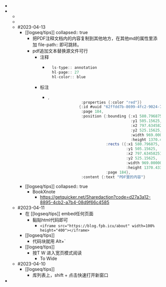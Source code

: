 -
-
	-
	-
	- #2023-04-13
		- [[logseq/tips]]
		  collapsed:: true
			- 把PDF注释文档内的内容复制到其他地方，在其他md的属性里添加 file-path:: 即可跳转。
			- pdf追加文本替换源文件可行
				- 注释
					- ```java
					    ls-type:: annotation
					    hl-page:: 27
					    hl-color:: blue
					  ```
				- 标注
					- ```java
					  ,
					                 :properties {:color "red"}}
					                {:id #uuid "62ffdd7b-8699-4fc2-9024-796cc83e1877",
					                 :page 184,
					                 :position {:bounding {:x1 580.796875,
					                                       :y1 505.15625,
					                                       :x2 797.6345825195312,
					                                       :y2 525.15625,
					                                       :width 969.0000000000001,
					                                       :height 1370.4330903104424},
					                            :rects ({:x1 580.796875,
					                                     :y1 505.15625,
					                                     :x2 797.6345825195312,
					                                     :y2 525.15625,
					                                     :width 969.0000000000001,
					                                     :height 1370.4330903104424}),
					                            :page 184},
					                 :content {:text "PDF里的内容"}
					  ```
		- [[logseq/tips]]
		  collapsed:: true
			- BookXnote
				- https://getquicker.net/Sharedaction?code=d27a3a12-8895-4cb2-a7b4-08d9f66c4585
	- #2023-04-11
		- 在 [[logseq/tips]] embed任何页面
			- 黏贴html代码即可
				- `<iframe src="https://blog.fpb.icu/about" width=100% height="400"></iframe>`
		- [[logseq/tips]]
			- 代码块就用 Alt+`
		- [[logseq/tips]]
			- 按T W 进入宽页模式阅读
				- To Wide
	- #2023-04-10
		- [[logseq/tips]]
			- 库列表上，shift + 点击快速打开新窗口
-
